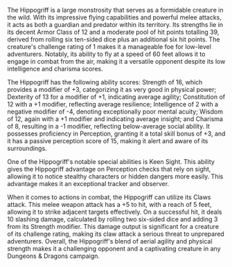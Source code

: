 The Hippogriff is a large monstrosity that serves as a formidable creature in the wild. With its impressive flying capabilities and powerful melee attacks, it acts as both a guardian and predator within its territory. Its strengths lie in its decent Armor Class of 12 and a moderate pool of hit points totalling 39, derived from rolling six ten-sided dice plus an additional six hit points. The creature's challenge rating of 1 makes it a manageable foe for low-level adventurers. Notably, its ability to fly at a speed of 60 feet allows it to engage in combat from the air, making it a versatile opponent despite its low intelligence and charisma scores.

The Hippogriff has the following ability scores: Strength of 16, which provides a modifier of +3, categorizing it as very good in physical power; Dexterity of 13 for a modifier of +1, indicating average agility; Constitution of 12 with a +1 modifier, reflecting average resilience; Intelligence of 2 with a negative modifier of -4, denoting exceptionally poor mental acuity; Wisdom of 12, again with a +1 modifier and indicating average insight; and Charisma of 8, resulting in a -1 modifier, reflecting below-average social ability. It possesses proficiency in Perception, granting it a total skill bonus of +3, and it has a passive perception score of 15, making it alert and aware of its surroundings.

One of the Hippogriff's notable special abilities is Keen Sight. This ability gives the Hippogriff advantage on Perception checks that rely on sight, allowing it to notice stealthy characters or hidden dangers more easily. This advantage makes it an exceptional tracker and observer.

When it comes to actions in combat, the Hippogriff can utilize its Claws attack. This melee weapon attack has a +5 to hit, with a reach of 5 feet, allowing it to strike adjacent targets effectively. On a successful hit, it deals 10 slashing damage, calculated by rolling two six-sided dice and adding 3 from its Strength modifier. This damage output is significant for a creature of its challenge rating, making its claw attack a serious threat to unprepared adventurers. Overall, the Hippogriff's blend of aerial agility and physical strength makes it a challenging opponent and a captivating creature in any Dungeons & Dragons campaign.